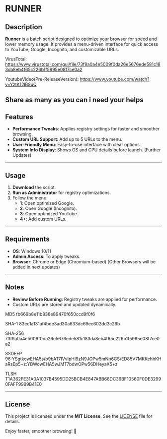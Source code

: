 # RUNNER  

## Description  
**Runner** is a batch script designed to optimize your browser for speed and lower memory usage. It provides a menu-driven interface for quick access to YouTube, Google, Incognito, and customizable URLs.


VirusTotal: https://www.virustotal.com/gui/file/73f9a0a4e5009f0da26e5676ede581c183da8eb4f65c226b1f5995e08f7ce0a2


YoutubeVideo(Pre-ReleaseVersion): https://www.youtube.com/watch?v=YztK12lB9uQ


Share as many as you can i need your helps
---

## Features  
- **Performance Tweaks**: Applies registry settings for faster and smoother browsing.  
- **Custom URL Support**: Add up to 5 URLs to the menu.  
- **User-Friendly Menu**: Easy-to-use interface with clear options.  
- **System Info Display**: Shows OS and CPU details before launch. (Further Updates)

---

## Usage  
1. **Download** the script.  
2. **Run as Administrator** for registry optimizations.  
3. Follow the menu:  
   - **1**: Open optimized Google.  
   - **2**: Open Google (Incognito).  
   - **3**: Open optimized YouTube.  
   - **4+**: Add custom URLs.  

---

## Requirements  
- **OS**: Windows 10/11  
- **Admin Access**: To apply tweaks.  
- **Browser**: Chrome or Edge (Chromium-based) (Other Browsers will be added in next updates)

---

## Notes  
- **Review Before Running**: Registry tweaks are applied for performance.
- Custom URLs are stored and updated dynamically.


MD5
fb669b8e11b838e89470f650ccd9f0f6
 

SHA-1
83ec1a131af4bde3ad30a633dc69ec602dd3c26b
 


SHA-256
73f9a0a4e5009f0da26e5676ede581c183da8eb4f65c226b1f5995e08f7ce0a2
 


SSDEEP
96:YSgtkowEHA5s/b9bAT7IVvIpHI9zN9JOPw5mNn6CS/ED85V7MKKehhKHaRsEp5+z:YBWowEHA5wJMT7bdwOPw56DHeyaX5+z
 

TLSH
T1A362FE31A0A1037B4595DD25BCB4E847ABB68DC36BF10560F0DE32990FAFF9999B41E0


---

## License  
This project is licensed under the **MIT License**. See the [LICENSE](LICENSE) file for details.

Enjoy faster, smoother browsing! 🚀
